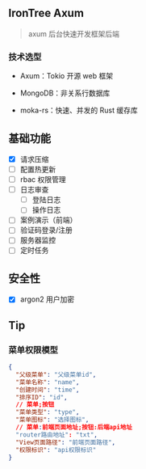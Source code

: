 ## IronTree Axum

> axum 后台快速开发框架后端

### 技术选型

- Axum：Tokio 开源 web 框架

- MongoDB：非关系行数据库

- moka-rs：快速、并发的 Rust 缓存库

## 基础功能

- [x] 请求压缩
- [ ] 配置热更新
- [ ] rbac 权限管理
- [ ] 日志审查
  - [ ] 登陆日志
  - [ ] 操作日志
- [ ] 案例演示（前端）
- [ ] 验证码登录/注册
- [ ] 服务器监控
- [ ] 定时任务

## 安全性

- [x] argon2 用户加密

## Tip

### 菜单权限模型

```json
{
  "父级菜单": "父级菜单id",
  "菜单名称": "name",
  "创建时间": "time",
  "排序ID": "id",
  // 菜单;按钮
  "菜单类型": "type",
  "菜单图标": "选择图标",
  // 菜单:前端页面地址;按钮:后端api地址
  "router路由地址": "txt",
  "View页面路径": "前端页面路径",
  "权限标识": "api权限标识"
}
```
